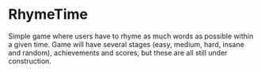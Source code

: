 # RhymeTime

Simple game where users have to rhyme as much words as possible within a given time.
Game will have several stages (easy, medium, hard, insane and random), achievements and scores,
but these are all still under construction.
